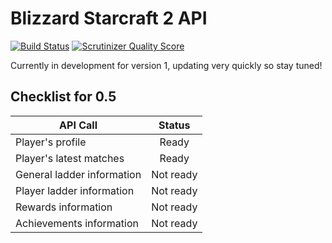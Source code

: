 Blizzard Starcraft 2 API
========================

[![Build Status](https://travis-ci.org/petrepatrasc/blizzard-starcraft-api.png?branch=master)](https://travis-ci.org/petrepatrasc/blizzard-starcraft-api)
[![Scrutinizer Quality Score](https://scrutinizer-ci.com/g/petrepatrasc/blizzard-starcraft-api/badges/quality-score.png?s=a3a76a2caa656d9aadbadc9dba2e50e27634f1f0)](https://scrutinizer-ci.com/g/petrepatrasc/blizzard-starcraft-api/)


Currently in development for version 1, updating very quickly so stay tuned!

Checklist for 0.5
-----------------

| API Call                  | Status    |
| ------------------------- |:---------:|
| Player's profile          | Ready     |
| Player's latest matches   | Ready     |
| General ladder information| Not ready |
| Player ladder information | Not ready |
| Rewards information       | Not ready |
| Achievements information  | Not ready |